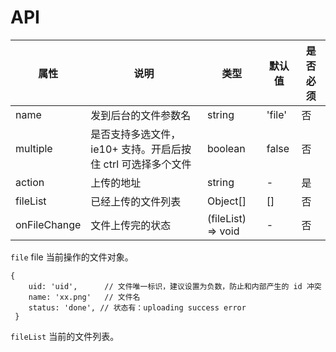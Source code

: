 # API

|    属性    |   说明   |    类型    |  默认值  | 是否必须 |
| --------- | ------- | --------- | ------- | -------  |
| name    | 发到后台的文件参数名 |  string   | 'file' | 否 |
| multiple  | 是否支持多选文件，ie10+ 支持。开启后按住 ctrl 可选择多个文件 |  boolean  | false   | 否 |
| action   | 上传的地址 |  string   | - | 是 |
| fileList   | 已经上传的文件列表 |  Object[]   | [] | 否 |
| onFileChange   | 文件上传完的状态 |  (fileList) => void   | - | 否 |

`file` file 当前操作的文件对象。

```
{
    uid: 'uid',      // 文件唯一标识，建议设置为负数，防止和内部产生的 id 冲突
    name: 'xx.png'   // 文件名
    status: 'done', // 状态有：uploading success error
 }
```


`fileList` 当前的文件列表。
